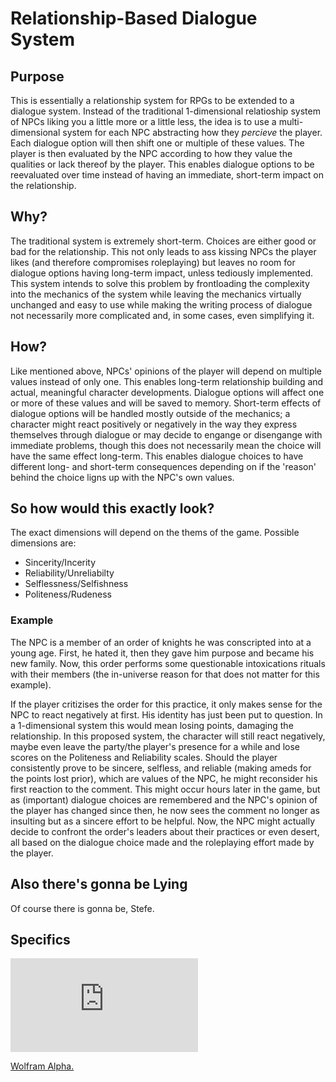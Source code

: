 # Relationship-Based Dialogue System

## Purpose

This is essentially a relationship system for RPGs to be extended to a dialogue system. Instead of the traditional 1-dimensional relatioship system of NPCs liking you a little more or a little less, the idea is to use a multi-dimensional system for each NPC abstracting how they _percieve_ the player. Each dialogue option will then shift one or multiple of these values. The player is then evaluated by the NPC according to how they value the qualities or lack thereof by the player. This enables dialogue options to be reevaluated over time instead of having an immediate, short-term impact on the relationship.

## Why?

The traditional system is extremely short-term. Choices are either good or bad for the relationship. This not only leads to ass kissing NPCs the player likes (and therefore compromises roleplaying) but leaves no room for dialogue options having long-term impact, unless tediously implemented. This system intends to solve this problem by frontloading the complexity into the mechanics of the system while leaving the mechanics virtually unchanged and easy to use while making the writing process of dialogue not necessarily more complicated and, in some cases, even simplifying it.

## How?

Like mentioned above, NPCs' opinions of the player will depend on multiple values instead of only one. This enables long-term relationship building and actual, meaningful character developments. Dialogue options will affect one or more of these values and will be saved to memory. Short-term effects of dialogue options will be handled mostly outside of the mechanics; a character might react positively or negatively in the way they express themselves through dialogue or may decide to engange or disengange with immediate problems, though this does not necessarily mean the choice will have the same effect long-term. This enables dialogue choices to have different long- and short-term consequences depending on if the 'reason' behind the choice ligns up with the NPC's own values.

## So how would this exactly look?

The exact dimensions will depend on the thems of the game. Possible dimensions are:

- Sincerity/Incerity
- Reliability/Unreliabilty
- Selflessness/Selfishness
- Politeness/Rudeness

### Example

The NPC is a member of an order of knights he was conscripted into at a young age. First, he hated it, then they gave him purpose and became his new family. Now, this order performs some questionable intoxications rituals with their members (the in-universe reason for that does not matter for this example).

If the player critizises the order for this practice, it only makes sense for the NPC to react negatively at first. His identity has just been put to question. In a 1-dimensional system this would mean losing points, damaging the relationship. In this proposed system, the character will still react negatively, maybe even leave the party/the player's presence for a while and lose scores on the Politeness and Reliability scales. Should the player consistently prove to be sincere, selfless, and reliable (making ameds for the points lost prior), which are values of the NPC, he might reconsider his first reaction to the comment. This might occur hours later in the game, but as (important) dialogue choices are remembered and the NPC's opinion of the player has changed since then, he now sees the comment no longer as insulting but as a sincere effort to be helpful. Now, the NPC might actually decide to confront the order's leaders about their practices or even desert, all based on the dialogue choice made and the roleplaying effort made by the player.

## Also there's gonna be Lying

Of course there is gonna be, Stefe.

## Specifics



![equation](http://www.sciweavers.org/tex2img.php?eq=tanh%280.15+%2A+%28x+%2B+9.9667%29%29+%2B+tanh%280.15+%2A+%28x+-+9.9667%29%29&bc=White&fc=Black&im=jpg&fs=12&ff=arev&edit=)

[Wolfram Alpha.](https://tinyurl.com/u8mat65)


